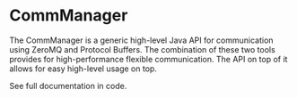 CommManager
===========

The CommManager is a generic high-level Java API for communication using ZeroMQ and Protocol Buffers. The combination of these two tools provides for high-performance flexible communication. The API on top of it allows for easy high-level usage on top.

See full documentation in code.
